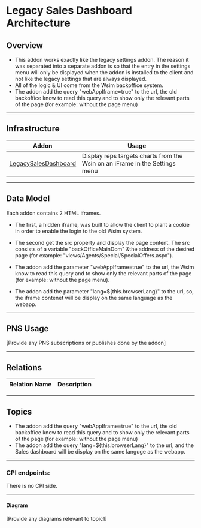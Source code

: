 # Legacy Sales Dashboard Architecture

## Overview

- This addon works exactly like the legacy settings addon. The reason it was separated into a separate addon is so that the entry in the settings menu will only be displayed when the addon is installed to the client and not like the legacy settings that are always displayed.
- All of the logic & UI come from the Wsim backoffice system.
- The addon add the query "webAppIframe=true" to the url, the old backoffice know to read this query and to show only the relevant parts of the page (for example: without the page menu)
---

## Infrastructure

| Addon  | Usage  |
| ---------------------------|------------------------ |
| [LegacySalesDashboard](https://github.com/Pepperi-Addons/LegacyDashboards/tree/main/LegacySalesDashboard) | Display reps targets charts from the Wsin on an iFrame in the Settings menu|

---

## Data Model
Each addon contains 2 HTML iframes.​

- ​The first, a hidden iframe, was built to allow the client to plant a cookie in order to enable the login to the old Wsim system.​

- The second get the src property and display the page content. The src consists of a variable "backOfficeMainDom" &the address of the desired page (for example: "views/Agents/Special/SpecialOffers.aspx").​

- The addon add the parameter "webAppIframe=true" to the url, the Wsim know to read this query and to show only the relevant parts of the page (for example: without the page menu).​

- The addon add the parameter "lang=${this.browserLang}" to the url, so, the iframe contenet will be display on the same language as the webapp.
---

## PNS Usage

[Provide any PNS subscriptions or publishes done by the addon]

---

## Relations
| Relation Name | Description |
|---------------|--------------|

---

## Topics

- The addon add the query "webAppIframe=true" to the url, the old backoffice know to read this query and to show only the relevant parts of the page (for example: without the page menu)
- The addon add the query "lang=${this.browserLang}" to the url, and the Sales dashboard will be display on the same languge as the webapp.
_____________________________________________________________
### CPI endpoints:

There is no CPI side.
_____________________________________________________________
#### Diagram

[Provide any diagrams relevant to topic1]
